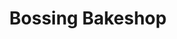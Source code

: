 ---
title: "Bossing Bakeshop"
url: /barangay-san-manuel-tarlac-city/bossing-bakeshop/
shop: bakery
---